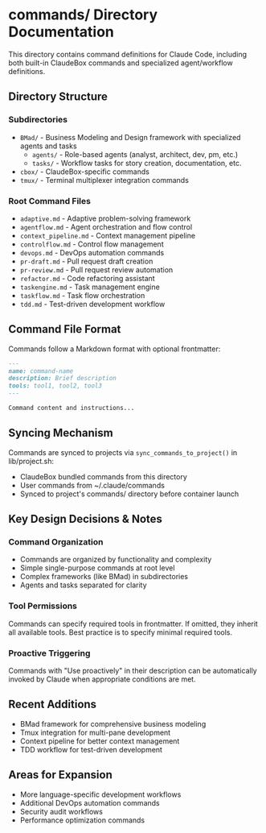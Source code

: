 # commands/ Directory Documentation

This directory contains command definitions for Claude Code, including both built-in ClaudeBox commands and specialized agent/workflow definitions.

## Directory Structure

### Subdirectories
- `BMad/` - Business Modeling and Design framework with specialized agents and tasks
  - `agents/` - Role-based agents (analyst, architect, dev, pm, etc.)
  - `tasks/` - Workflow tasks for story creation, documentation, etc.
- `cbox/` - ClaudeBox-specific commands
- `tmux/` - Terminal multiplexer integration commands

### Root Command Files
- `adaptive.md` - Adaptive problem-solving framework
- `agentflow.md` - Agent orchestration and flow control
- `context_pipeline.md` - Context management pipeline
- `controlflow.md` - Control flow management
- `devops.md` - DevOps automation commands
- `pr-draft.md` - Pull request draft creation
- `pr-review.md` - Pull request review automation
- `refactor.md` - Code refactoring assistant
- `taskengine.md` - Task management engine
- `taskflow.md` - Task flow orchestration
- `tdd.md` - Test-driven development workflow

## Command File Format

Commands follow a Markdown format with optional frontmatter:
```markdown
---
name: command-name
description: Brief description
tools: tool1, tool2, tool3
---

Command content and instructions...
```

## Syncing Mechanism

Commands are synced to projects via `sync_commands_to_project()` in lib/project.sh:
- ClaudeBox bundled commands from this directory
- User commands from ~/.claude/commands
- Synced to project's commands/ directory before container launch

## Key Design Decisions & Notes

### Command Organization
- Commands are organized by functionality and complexity
- Simple single-purpose commands at root level
- Complex frameworks (like BMad) in subdirectories
- Agents and tasks separated for clarity

### Tool Permissions
Commands can specify required tools in frontmatter. If omitted, they inherit all available tools. Best practice is to specify minimal required tools.

### Proactive Triggering
Commands with "Use proactively" in their description can be automatically invoked by Claude when appropriate conditions are met.

## Recent Additions

- BMad framework for comprehensive business modeling
- Tmux integration for multi-pane development
- Context pipeline for better context management
- TDD workflow for test-driven development

## Areas for Expansion

- More language-specific development workflows
- Additional DevOps automation commands
- Security audit workflows
- Performance optimization commands